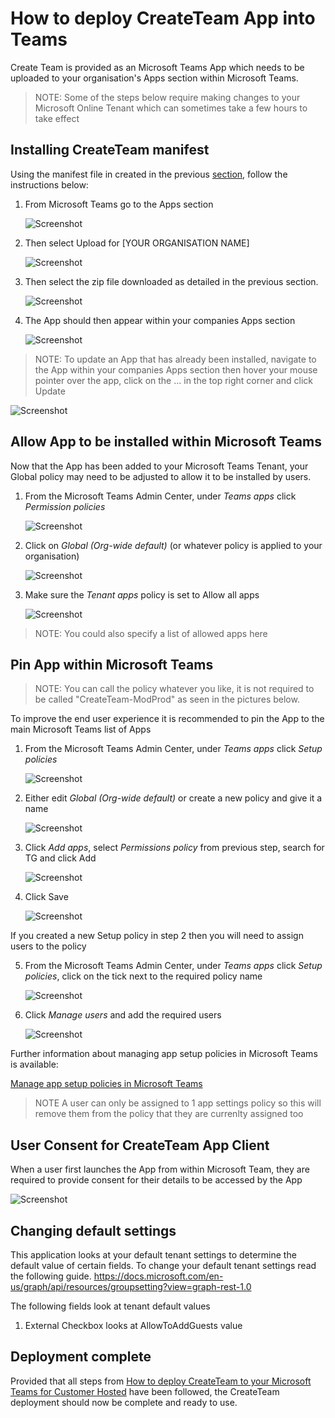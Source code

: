 # How to deploy CreateTeam App into Teams

Create Team is provided as an Microsoft Teams App which needs to be uploaded to your organisation's Apps section within Microsoft Teams.

> NOTE: Some of the steps below require making changes to your Microsoft Online Tenant which can sometimes take a few hours to take effect

## Installing CreateTeam manifest

Using the manifest file in created in the previous [section](manifestCreate.md), follow the instructions below:

1. From Microsoft Teams go to the Apps section

   ![Screenshot](../images/teams-apps.png)

2. Then select Upload for [YOUR ORGANISATION NAME]

   ![Screenshot](../images/apps-upload.png)

3. Then select the zip file downloaded as detailed in the previous section.

   ![Screenshot](../images/upload-open.png)

4. The App should then appear within your companies Apps section

   ![Screenshot](../images/app-deployed.png)

> NOTE: To update an App that has already been installed, navigate to the App within your companies Apps section then hover your mouse pointer over the app, click on the ... in the top right corner and click Update

![Screenshot](../images/app-update.png)

## Allow App to be installed within Microsoft Teams

Now that the App has been added to your Microsoft Teams Tenant, your Global policy may need to be adjusted to allow it to be installed by users.

1. From the Microsoft Teams Admin Center, under _Teams apps_ click _Permission policies_

   ![Screenshot](../images/admin-perm-pols.png)

2. Click on _Global (Org-wide default)_ (or whatever policy is applied to your organisation)

   ![Screenshot](../images/app-perm-pols.png)

3. Make sure the _Tenant apps_ policy is set to Allow all apps

   ![Screenshot](../images/tenant-apps.png)

> NOTE: You could also specify a list of allowed apps here

## Pin App within Microsoft Teams

> NOTE: You can call the policy whatever you like, it is not required to be called "CreateTeam-ModProd" as seen in the pictures below.

To improve the end user experience it is recommended to pin the App to the main Microsoft Teams list of Apps

1. From the Microsoft Teams Admin Center, under _Teams apps_ click _Setup policies_

   ![Screenshot](../images/admin-setup-pols.png)

2. Either edit _Global (Org-wide default)_ or create a new policy and give it a name

   ![Screenshot](../images/pinned-apps-notg.png)

3. Click _Add apps_, select _Permissions policy_ from previous step, search for TG and click Add

   ![Screenshot](../images/add-pinned-apps.png)

4. Click Save

   ![Screenshot](../images/pinned-apps-complete.png)

If you created a new Setup policy in step 2 then you will need to assign users to the policy

5. From the Microsoft Teams Admin Center, under _Teams apps_ click _Setup policies_, click on the tick next to the required policy name

   ![Screenshot](../images/admin-setup-pols-users.png)

6. Click _Manage users_ and add the required users

   ![Screenshot](../images/manage-users.png)

Further information about managing app setup policies in Microsoft Teams is available:

[Manage app setup policies in Microsoft Teams](https://docs.microsoft.com/en-us/microsoftteams/teams-app-setup-policies)

> NOTE A user can only be assigned to 1 app settings policy so this will remove them from the policy that they are currenlty assigned too

## User Consent for CreateTeam App Client

When a user first launches the App from within Microsoft Team, they are required to provide consent for their details to be accessed by the App

![Screenshot](../images/teams-consent.png)

## Changing default settings

This application looks at your default tenant settings to determine the default value of certain fields.
To change your default tenant settings read the following guide.
https://docs.microsoft.com/en-us/graph/api/resources/groupsetting?view=graph-rest-1.0

The following fields look at tenant default values

1. External Checkbox looks at AllowToAddGuests value

## Deployment complete

Provided that all steps from [How to deploy CreateTeam to your Microsoft Teams for Customer Hosted](README.md) have been followed, the CreateTeam deployment should now be complete and ready to use.